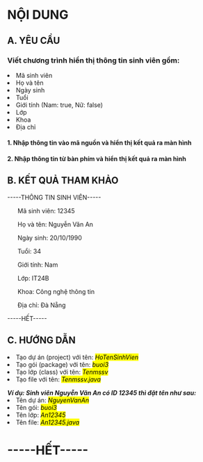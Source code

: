 <h1>NỘI DUNG</h1>
<h2>A. YÊU CẦU</h2>
<h3>Viết chương trình hiển thị thông tin sinh viên gồm:</h3>
<li>Mã sinh viên</li>
<li>Họ và tên</li>
<li>Ngày sinh</li>
<li>Tuổi</li>
<li>Giới tính (Nam: true, Nữ: false)</li>
<li>Lớp</li>
<li>Khoa</li> 
<li>Địa chỉ</li>
<h4>1. Nhập thông tin vào mã nguồn và hiển thị kết quả ra màn hình</h4>
<h4>2. Nhập thông tin từ bàn phím và hiển thị kết quả ra màn hình</h4>
<h2>B. KẾT QUẢ THAM KHẢO</h2>
-----THÔNG TIN SINH VIÊN-----
<ol>Mã sinh viên: 12345</ol>      
<ol>Họ và tên: Nguyễn Văn An</ol>
<ol>Ngày sinh: 20/10/1990</ol>
<ol>Tuổi: 34</ol>
<ol>Giới tính: Nam</ol>
<ol>Lớp: IT24B</ol>
<ol>Khoa: Công nghệ thông tin</ol>
<ol>Địa chỉ: Đà Nẵng</ol>
-----HẾT----- 
<h2>C. HƯỚNG DẪN</h2>
<li>Tạo dự án (project) với tên: <mark><i>HoTenSinhVien</i></mark></li>
<li>Tạo gói (package) với tên: <mark><i>buoi3</i></mark></li>
<li>Tạo lớp (class) với tên: <mark><i>Tenmssv</i></mark></li>
<li>Tạo file với tên: <mark><i>Tenmssv.java</i></mark></li>
<p></p>
<b><em>Ví dụ: Sinh viên Nguyễn Văn An có ID 12345 thì đặt tên như sau:</em></b>
<li>Tên dự án: <mark><i>NguyenVanAn</i></mark></li> 
<li>Tên gói: <mark><i>buoi3</i></mark></li>
<li>Tên lớp: <mark><i>An12345</i></mark></li>
<li>Tên file: <mark><i>An12345.java</i></mark></li>
<h1>-----HẾT-----</h1>



